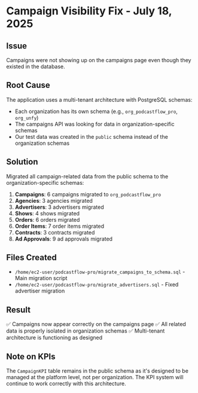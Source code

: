 # Campaign Visibility Fix - July 18, 2025

## Issue
Campaigns were not showing up on the campaigns page even though they existed in the database.

## Root Cause
The application uses a multi-tenant architecture with PostgreSQL schemas:
- Each organization has its own schema (e.g., `org_podcastflow_pro`, `org_unfy`)
- The campaigns API was looking for data in organization-specific schemas
- Our test data was created in the `public` schema instead of the organization schemas

## Solution
Migrated all campaign-related data from the public schema to the organization-specific schemas:

1. **Campaigns**: 6 campaigns migrated to `org_podcastflow_pro`
2. **Agencies**: 3 agencies migrated
3. **Advertisers**: 3 advertisers migrated
4. **Shows**: 4 shows migrated
5. **Orders**: 6 orders migrated
6. **Order Items**: 7 order items migrated
7. **Contracts**: 3 contracts migrated
8. **Ad Approvals**: 9 ad approvals migrated

## Files Created
- `/home/ec2-user/podcastflow-pro/migrate_campaigns_to_schema.sql` - Main migration script
- `/home/ec2-user/podcastflow-pro/migrate_advertisers.sql` - Fixed advertiser migration

## Result
✅ Campaigns now appear correctly on the campaigns page
✅ All related data is properly isolated in organization schemas
✅ Multi-tenant architecture is functioning as designed

## Note on KPIs
The `CampaignKPI` table remains in the public schema as it's designed to be managed at the platform level, not per organization. The KPI system will continue to work correctly with this architecture.